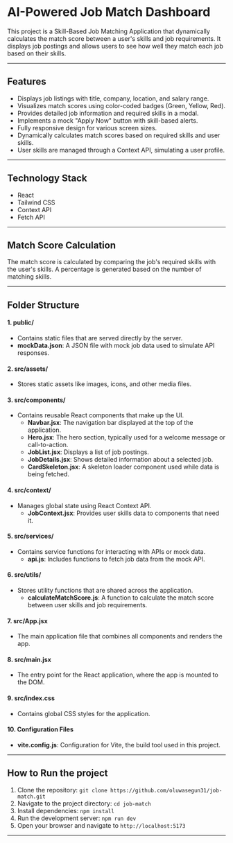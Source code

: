 # AI-Powered Job Match Dashboard

This project is a Skill-Based Job Matching Application that dynamically calculates the match score between a user's skills and job requirements. It displays job postings and allows users to see how well they match each job based on their skills.

---

## **Features**

- Displays job listings with title, company, location, and salary range.
- Visualizes match scores using color-coded badges (Green, Yellow, Red).
- Provides detailed job information and required skills in a modal.
- Implements a mock "Apply Now" button with skill-based alerts.
- Fully responsive design for various screen sizes.
- Dynamically calculates match scores based on required skills and user skills.
- User skills are managed through a Context API, simulating a user profile.

---

## **Technology Stack**

- React
- Tailwind CSS
- Context API
- Fetch API

---

## **Match Score Calculation**

The match score is calculated by comparing the job's required skills with the user's skills. A percentage is generated based on the number of matching skills.

---

## **Folder Structure**

#### **1. public/**

- Contains static files that are served directly by the server.
- **mockData.json**: A JSON file with mock job data used to simulate API responses.

#### **2. src/assets/**

- Stores static assets like images, icons, and other media files.

#### **3. src/components/**

- Contains reusable React components that make up the UI.
  - **Navbar.jsx**: The navigation bar displayed at the top of the application.
  - **Hero.jsx**: The hero section, typically used for a welcome message or call-to-action.
  - **JobList.jsx**: Displays a list of job postings.
  - **JobDetails.jsx**: Shows detailed information about a selected job.
  - **CardSkeleton.jsx**: A skeleton loader component used while data is being fetched.

#### **4. src/context/**

- Manages global state using React Context API.
  - **JobContext.jsx**: Provides user skills data to components that need it.

#### **5. src/services/**

- Contains service functions for interacting with APIs or mock data.
  - **api.js**: Includes functions to fetch job data from the mock API.

#### **6. src/utils/**

- Stores utility functions that are shared across the application.
  - **calculateMatchScore.js**: A function to calculate the match score between user skills and job requirements.

#### **7. src/App.jsx**

- The main application file that combines all components and renders the app.

#### **8. src/main.jsx**

- The entry point for the React application, where the app is mounted to the DOM.

#### **9. src/index.css**

- Contains global CSS styles for the application.

#### **10. Configuration Files**

- **vite.config.js**: Configuration for Vite, the build tool used in this project.

---

## **How to Run the project**

1.  Clone the repository: `git clone https://github.com/oluwasegun31/job-match.git`
2.  Navigate to the project directory: `cd job-match`
3.  Install dependencies: `npm install`
4.  Run the development server: `npm run dev`
5.  Open your browser and navigate to `http://localhost:5173`

---
